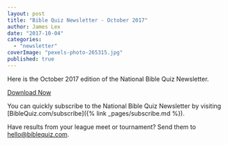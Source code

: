 ```yaml
---
layout: post
title: "Bible Quiz Newsletter - October 2017"
author: James Lex
date: "2017-10-04"
categories: 
  - "newsletter"
coverImage: "pexels-photo-265315.jpg"
published: true
---
```


Here is the October 2017 edition of the National Bible Quiz Newsletter.

<a href="{% link assets/2017/BQ-Newsletter-10.17.pdf %}" class="button is-primary">Download Now</a>

You can quickly subscribe to the National Bible Quiz Newsletter by visiting [BibleQuiz.com/subscribe]({% link _pages/subscribe.md %}).

Have results from your league meet or tournament? Send them to [hello@biblequiz.com](mailto:hello@biblequiz.com).
